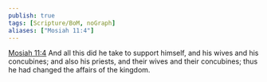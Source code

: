 ```yaml
---
publish: true
tags: [Scripture/BoM, noGraph]
aliases: ["Mosiah 11:4"]
---
```

[Mosiah 11:4](https://churchofjesuschrist.org/study/scriptures/bofm/mosiah/11?lang=eng&id=p4#p4) And all this did he take to support himself, and his wives and his concubines; and also his priests, and their wives and their concubines; thus he had changed the affairs of the kingdom.
